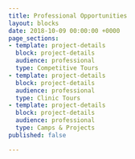 ```yaml
---
title: Professional Opportunities
layout: blocks
date: 2018-10-09 00:00:00 +0000
page_sections:
- template: project-details
  block: project-details
  audience: professional
  type: Competitive Tours
- template: project-details
  block: project-details
  audience: professional
  type: Clinic Tours
- template: project-details
  block: project-details
  audience: professional
  type: Camps & Projects
published: false

---
```

